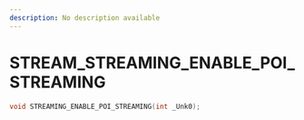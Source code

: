```yaml
---
description: No description available 
---
```


# STREAM\_STREAMING_ENABLE_POI_STREAMING

```cpp
void STREAMING_ENABLE_POI_STREAMING(int _Unk0);
```
